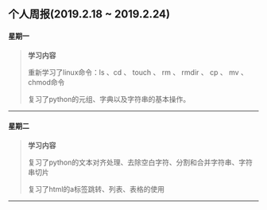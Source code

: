 ## 个人周报(2019.2.18 ~ 2019.2.24)

#### 星期一

> **学习内容**
>
> 重新学习了linux命令：ls 、cd 、 touch 、 rm 、 rmdir 、 cp 、 mv 、 chmod命令
>
> 复习了python的元组、字典以及字符串的基本操作。

***

#### 星期二

> **学习内容**
>
> 复习了python的文本对齐处理、去除空白字符、分割和合并字符串、字符串切片
>
> 复习了html的a标签跳转、列表、表格的使用

***



#### 

